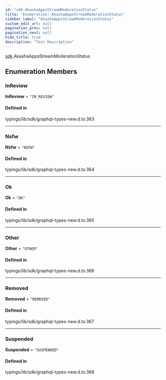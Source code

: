```yaml
---
id: "sdk.AkashaAppsStreamModerationStatus"
title: "Enumeration: AkashaAppsStreamModerationStatus"
sidebar_label: "AkashaAppsStreamModerationStatus"
custom_edit_url: null
pagination_prev: null
pagination_next: null
hide_title: true
description: "Test Description"
---
```


[sdk](../modules/sdk.md).AkashaAppsStreamModerationStatus

## Enumeration Members

### InReview

 **InReview** = ``"IN_REVIEW"``

#### Defined in

typings/lib/sdk/graphql-types-new.d.ts:363

___

### Nsfw

 **Nsfw** = ``"NSFW"``

#### Defined in

typings/lib/sdk/graphql-types-new.d.ts:364

___

### Ok

 **Ok** = ``"OK"``

#### Defined in

typings/lib/sdk/graphql-types-new.d.ts:365

___

### Other

 **Other** = ``"OTHER"``

#### Defined in

typings/lib/sdk/graphql-types-new.d.ts:366

___

### Removed

 **Removed** = ``"REMOVED"``

#### Defined in

typings/lib/sdk/graphql-types-new.d.ts:367

___

### Suspended

 **Suspended** = ``"SUSPENDED"``

#### Defined in

typings/lib/sdk/graphql-types-new.d.ts:368
